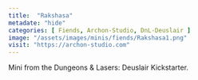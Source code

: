 ```yaml
---
title:  "Rakshasa"
metadate: "hide"
categories: [ Fiends, Archon-Studio, DnL-Deuslair ]
image: "/assets/images/minis/fiends/Rakshasa1.png"
visit: "https://archon-studio.com"
---
```

Mini from the Dungeons & Lasers: Deuslair Kickstarter.